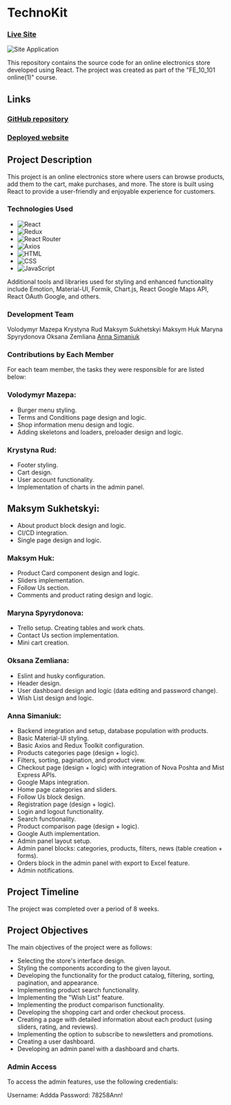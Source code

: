 # TechnoKit

### [Live Site](https://technokit-store-0fet.onrender.com/)

![Site Application](https://i.ibb.co/q913hxx/Techno-Kit.png)

This repository contains the source code for an online electronics store developed using React. The project was created as part of the "FE_10_101 online(1)" course.

## Links
### [GitHub repository](https://github.com/AnnaSimaniuk/TechnoKit)
### [Deployed website](https://technokit-store-0fet.onrender.com/)

## Project Description
This project is an online electronics store where users can browse products, add them to the cart, make purchases, and more. The store is built using React to provide a user-friendly and enjoyable experience for customers.

### Technologies Used
- ![React](https://img.shields.io/badge/-React-61DAFB?logo=react&logoColor=white&style=flat-square&link=https://reactjs.org/)
- ![Redux](https://img.shields.io/badge/-Redux-764ABC?logo=redux&logoColor=white&style=flat-square&link=https://redux.js.org/)
- ![React Router](https://img.shields.io/badge/-React%20Router-CA4245?logo=react-router&logoColor=white&style=flat-square&link=https://reactrouter.com/)
- ![Axios](https://img.shields.io/badge/-Axios-5A66F6?logo=axios&logoColor=white&style=flat-square&link=https://axios-http.com/)
- ![HTML](https://img.shields.io/badge/-HTML-E34F26?logo=html5&logoColor=white&style=flat-square)
- ![CSS](https://img.shields.io/badge/-CSS-1572B6?logo=css3&logoColor=white&style=flat-square)
- ![JavaScript](https://img.shields.io/badge/-JavaScript-F7DF1E?logo=javascript&logoColor=black&style=flat-square)

Additional tools and libraries used for styling and enhanced functionality include Emotion, Material-UI, Formik, Chart.js, React Google Maps API, React OAuth Google, and others.

### Development Team
Volodymyr Mazepa
Krystyna Rud
Maksym Sukhetskyi
Maksym Huk
Maryna Spyrydonova
Oksana Zemliana
[Anna Simaniuk](https://github.com/AnnaSimaniuk)

### Contributions by Each Member
For each team member, the tasks they were responsible for are listed below:

### Volodymyr Mazepa:
- Burger menu styling.
- Terms and Conditions page design and logic.
- Shop information menu design and logic.
- Adding skeletons and loaders, preloader design and logic.

### Krystyna Rud:
- Footer styling.
- Cart design.
- User account functionality.
- Implementation of charts in the admin panel.

## Maksym Sukhetskyi:
- About product block design and logic.
- CI/CD integration.
- Single page design and logic.

### Maksym Huk:
- Product Card component design and logic.
- Sliders implementation.
- Follow Us section.
- Comments and product rating design and logic.

### Maryna Spyrydonova:
- Trello setup. Creating tables and work chats.
- Contact Us section implementation.
- Mini cart creation.

### Oksana Zemliana:
- Eslint and husky configuration.
- Header design.
- User dashboard design and logic (data editing and password change).
- Wish List design and logic.

### Anna Simaniuk:
- Backend integration and setup, database population with products.
- Basic Material-UI styling.
- Basic Axios and Redux Toolkit configuration.
- Products categories page (design + logic).
- Filters, sorting, pagination, and product view.
- Checkout page (design + logic) with integration of Nova Poshta and Mist Express APIs.
- Google Maps integration.
- Home page categories and sliders.
- Follow Us block design.
- Registration page (design + logic).
- Login and logout functionality.
- Search functionality.
- Product comparison page (design + logic).
- Google Auth implementation.
- Admin panel layout setup.
- Admin panel blocks: categories, products, filters, news (table creation + forms).
- Orders block in the admin panel with export to Excel feature.
- Admin notifications.

## Project Timeline
The project was completed over a period of 8 weeks.

## Project Objectives
The main objectives of the project were as follows:
- Selecting the store's interface design.
- Styling the components according to the given layout.
- Developing the functionality for the product catalog, filtering, sorting, pagination, and appearance.
- Implementing product search functionality.
- Implementing the "Wish List" feature.
- Implementing the product comparison functionality.
- Developing the shopping cart and order checkout process.
- Creating a page with detailed information about each product (using sliders, rating, and reviews).
- Implementing the option to subscribe to newsletters and promotions.
- Creating a user dashboard.
- Developing an admin panel with a dashboard and charts.
  
### Admin Access
To access the admin features, use the following credentials:

Username: Addda
Password: 78258Ann!
